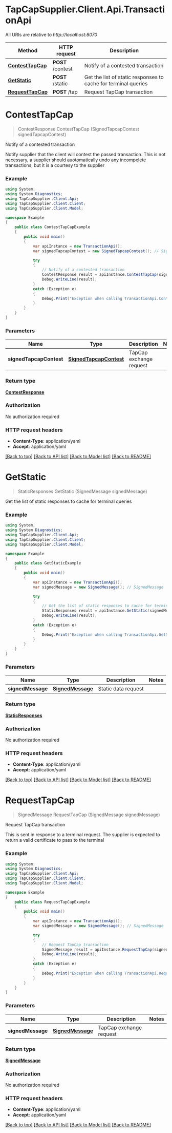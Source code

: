 # TapCapSupplier.Client.Api.TransactionApi

All URIs are relative to *http://localhost:8070*

Method | HTTP request | Description
------------- | ------------- | -------------
[**ContestTapCap**](TransactionApi.md#contesttapcap) | **POST** /contest | Notify of a contested transaction
[**GetStatic**](TransactionApi.md#getstatic) | **POST** /static | Get the list of static responses to cache for terminal queries
[**RequestTapCap**](TransactionApi.md#requesttapcap) | **POST** /tap | Request TapCap transaction


<a name="contesttapcap"></a>
# **ContestTapCap**
> ContestResponse ContestTapCap (SignedTapcapContest signedTapcapContest)

Notify of a contested transaction

Notify supplier that the client will contest the passed transaction.  This is not necessary, a supplier should auotomatically undo any incompelete transactions, but it is a courtesy to the supplier

### Example
```csharp
using System;
using System.Diagnostics;
using TapCapSupplier.Client.Api;
using TapCapSupplier.Client.Client;
using TapCapSupplier.Client.Model;

namespace Example
{
    public class ContestTapCapExample
    {
        public void main()
        {
            var apiInstance = new TransactionApi();
            var signedTapcapContest = new SignedTapcapContest(); // SignedTapcapContest | TapCap exchange request

            try
            {
                // Notify of a contested transaction
                ContestResponse result = apiInstance.ContestTapCap(signedTapcapContest);
                Debug.WriteLine(result);
            }
            catch (Exception e)
            {
                Debug.Print("Exception when calling TransactionApi.ContestTapCap: " + e.Message );
            }
        }
    }
}
```

### Parameters

Name | Type | Description  | Notes
------------- | ------------- | ------------- | -------------
 **signedTapcapContest** | [**SignedTapcapContest**](SignedTapcapContest.md)| TapCap exchange request | 

### Return type

[**ContestResponse**](ContestResponse.md)

### Authorization

No authorization required

### HTTP request headers

 - **Content-Type**: application/yaml
 - **Accept**: application/yaml

[[Back to top]](#) [[Back to API list]](../README.md#documentation-for-api-endpoints) [[Back to Model list]](../README.md#documentation-for-models) [[Back to README]](../README.md)

<a name="getstatic"></a>
# **GetStatic**
> StaticResponses GetStatic (SignedMessage signedMessage)

Get the list of static responses to cache for terminal queries

### Example
```csharp
using System;
using System.Diagnostics;
using TapCapSupplier.Client.Api;
using TapCapSupplier.Client.Client;
using TapCapSupplier.Client.Model;

namespace Example
{
    public class GetStaticExample
    {
        public void main()
        {
            var apiInstance = new TransactionApi();
            var signedMessage = new SignedMessage(); // SignedMessage | Static data request

            try
            {
                // Get the list of static responses to cache for terminal queries
                StaticResponses result = apiInstance.GetStatic(signedMessage);
                Debug.WriteLine(result);
            }
            catch (Exception e)
            {
                Debug.Print("Exception when calling TransactionApi.GetStatic: " + e.Message );
            }
        }
    }
}
```

### Parameters

Name | Type | Description  | Notes
------------- | ------------- | ------------- | -------------
 **signedMessage** | [**SignedMessage**](SignedMessage.md)| Static data request | 

### Return type

[**StaticResponses**](StaticResponses.md)

### Authorization

No authorization required

### HTTP request headers

 - **Content-Type**: application/yaml
 - **Accept**: application/yaml

[[Back to top]](#) [[Back to API list]](../README.md#documentation-for-api-endpoints) [[Back to Model list]](../README.md#documentation-for-models) [[Back to README]](../README.md)

<a name="requesttapcap"></a>
# **RequestTapCap**
> SignedMessage RequestTapCap (SignedMessage signedMessage)

Request TapCap transaction

This is sent in response to a terminal request.  The supplier is expected to return a valid certificate to pass to the terminal

### Example
```csharp
using System;
using System.Diagnostics;
using TapCapSupplier.Client.Api;
using TapCapSupplier.Client.Client;
using TapCapSupplier.Client.Model;

namespace Example
{
    public class RequestTapCapExample
    {
        public void main()
        {
            var apiInstance = new TransactionApi();
            var signedMessage = new SignedMessage(); // SignedMessage | TapCap exchange request

            try
            {
                // Request TapCap transaction
                SignedMessage result = apiInstance.RequestTapCap(signedMessage);
                Debug.WriteLine(result);
            }
            catch (Exception e)
            {
                Debug.Print("Exception when calling TransactionApi.RequestTapCap: " + e.Message );
            }
        }
    }
}
```

### Parameters

Name | Type | Description  | Notes
------------- | ------------- | ------------- | -------------
 **signedMessage** | [**SignedMessage**](SignedMessage.md)| TapCap exchange request | 

### Return type

[**SignedMessage**](SignedMessage.md)

### Authorization

No authorization required

### HTTP request headers

 - **Content-Type**: application/yaml
 - **Accept**: application/yaml

[[Back to top]](#) [[Back to API list]](../README.md#documentation-for-api-endpoints) [[Back to Model list]](../README.md#documentation-for-models) [[Back to README]](../README.md)

